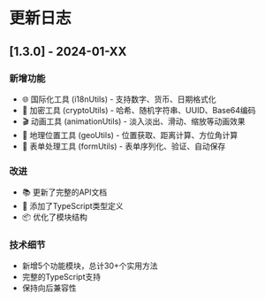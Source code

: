 # 更新日志

## [1.3.0] - 2024-01-XX

### 新增功能
- 🌐 国际化工具 (i18nUtils) - 支持数字、货币、日期格式化
- 🔐 加密工具 (cryptoUtils) - 哈希、随机字符串、UUID、Base64编码
- 🎬 动画工具 (animationUtils) - 淡入淡出、滑动、缩放等动画效果
- 📍 地理位置工具 (geoUtils) - 位置获取、距离计算、方位角计算
- 📝 表单处理工具 (formUtils) - 表单序列化、验证、自动保存

### 改进
- 📚 更新了完整的API文档
- 🔧 添加了TypeScript类型定义
- 📦 优化了模块结构

### 技术细节
- 新增5个功能模块，总计30+个实用方法
- 完整的TypeScript支持
- 保持向后兼容性